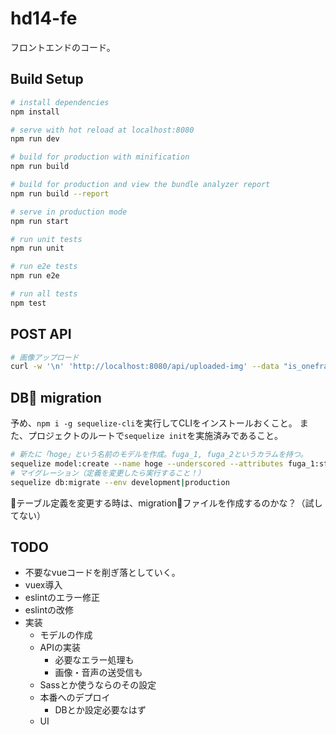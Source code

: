 # hd14-fe
フロントエンドのコード。

## Build Setup

``` bash
# install dependencies
npm install

# serve with hot reload at localhost:8080
npm run dev

# build for production with minification
npm run build

# build for production and view the bundle analyzer report
npm run build --report

# serve in production mode
npm run start

# run unit tests
npm run unit

# run e2e tests
npm run e2e

# run all tests
npm test
```

## POST API
``` bash
# 画像アップロード
curl -w '\n' 'http://localhost:8080/api/uploaded-img' --data "is_oneframe=false" -XPOST
```

## DB migration

予め、`npm i -g sequelize-cli`を実行してCLIをインストールおくこと。
また、プロジェクトのルートで`sequelize init`を実施済みであること。

``` bash
# 新たに「hoge」という名前のモデルを作成。fuga_1, fuga_2というカラムを持つ。
sequelize model:create --name hoge --underscored --attributes fuga_1:string,fuga_2:boolean
# マイグレーション（定義を変更したら実行すること！）
sequelize db:migrate --env development|production
```

テーブル定義を変更する時は、migrationファイルを作成するのかな？（試してない）

## TODO
* 不要なvueコードを削ぎ落としていく。
* vuex導入
* eslintのエラー修正
* eslintの改修
* 実装
  * モデルの作成
  * APIの実装
    * 必要なエラー処理も
    * 画像・音声の送受信も
  * Sassとか使うならのその設定
  * 本番へのデプロイ
    * DBとか設定必要なはず
  * UI
